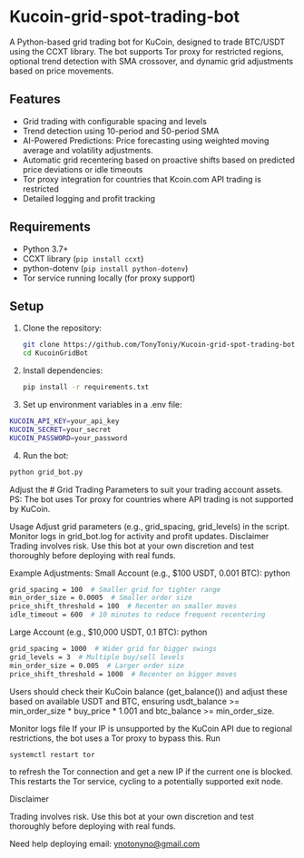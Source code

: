 # Kucoin-grid-spot-trading-bot
A Python-based grid trading bot for KuCoin, designed to trade BTC/USDT using the CCXT library. The bot supports Tor proxy for restricted regions, optional trend detection with SMA crossover, and dynamic grid adjustments based on price movements.

## Features
- Grid trading with configurable spacing and levels
- Trend detection using 10-period and 50-period SMA
- AI-Powered Predictions: Price forecasting using weighted moving average and volatility adjustments.
- Automatic grid recentering based on proactive shifts based on predicted price deviations or idle timeouts
- Tor proxy integration for countries that Kcoin.com API trading is restricted
- Detailed logging and profit tracking

## Requirements
- Python 3.7+
- CCXT library (`pip install ccxt`)
- python-dotenv (`pip install python-dotenv`)
- Tor service running locally (for proxy support)

## Setup
1. Clone the repository:
   ```bash
   git clone https://github.com/TonyToniy/Kucoin-grid-spot-trading-bot.git
   cd KucoinGridBot

2. Install dependencies:
   ```bash
   pip install -r requirements.txt

3. Set up environment variables in a .env file:
```bash
KUCOIN_API_KEY=your_api_key
KUCOIN_SECRET=your_secret
KUCOIN_PASSWORD=your_password
```
4. Run the bot:
```bash
python grid_bot.py
```
Adjust the # Grid Trading Parameters to suit your trading account assets.
PS: The bot uses Tor proxy for countries where API trading is not supported by KuCoin.

Usage
Adjust grid parameters (e.g., grid_spacing, grid_levels) in the script.
Monitor logs in grid_bot.log for activity and profit updates.
Disclaimer
Trading involves risk. Use this bot at your own discretion and test thoroughly before deploying with real funds.

Example Adjustments:
Small Account (e.g., $100 USDT, 0.001 BTC):
python

```bash
grid_spacing = 100  # Smaller grid for tighter range
min_order_size = 0.0005  # Smaller order size
price_shift_threshold = 100  # Recenter on smaller moves
idle_timeout = 600  # 10 minutes to reduce frequent recentering
```
Large Account (e.g., $10,000 USDT, 0.1 BTC):
python
```bash
grid_spacing = 1000  # Wider grid for bigger swings
grid_levels = 3  # Multiple buy/sell levels
min_order_size = 0.005  # Larger order size
price_shift_threshold = 1000  # Recenter on bigger moves
```
Users should check their KuCoin balance (get_balance()) and adjust these based on available USDT and BTC, ensuring usdt_balance >= min_order_size * buy_price * 1.001 and btc_balance >= min_order_size.

Monitor logs file If your IP is unsupported by the KuCoin API due to regional restrictions, the bot uses a Tor proxy to bypass this. Run 

```bash
systemctl restart tor
```
to refresh the Tor connection and get a new IP if the current one is blocked. This restarts the Tor service, cycling to a potentially supported exit node.


Disclaimer

Trading involves risk. Use this bot at your own discretion and test thoroughly before deploying with real funds.

Need help deploying email: ynotonyno@gmail.com






